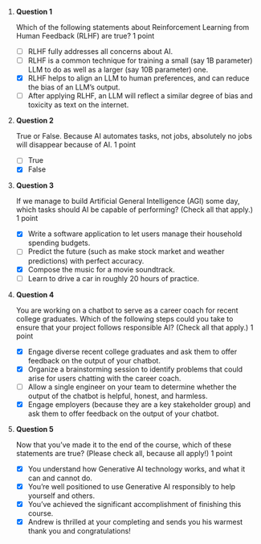 1. **Question 1**

   Which of the following statements about Reinforcement Learning from Human Feedback (RLHF) are true? 
   1 point

   - [ ] RLHF fully addresses all concerns about AI.
   - [ ] RLHF is a common technique for training a small (say 1B parameter) LLM to do as well as a larger (say 10B parameter) one.
   - [x] RLHF helps to align an LLM to human preferences, and can reduce the bias of an LLM’s output.
   - [ ] After applying RLHF, an LLM will reflect a similar degree of bias and toxicity as text on the internet.

2. **Question 2**

   True or False. Because AI automates tasks, not jobs, absolutely no jobs will disappear because of AI. 
   1 point

   - [ ] True
   - [x] False

3. **Question 3**

   If we manage to build Artificial General Intelligence (AGI) some day, which tasks should AI be capable of performing? (Check all that apply.)
   1 point

   - [x] Write a software application to let users manage their household spending budgets.
   - [ ] Predict the future (such as make stock market and weather predictions) with perfect accuracy.
   - [x] Compose the music for a movie soundtrack.
   - [ ] Learn to drive a car in roughly 20 hours of practice.

4. **Question 4**

   You are working on a chatbot to serve as a career coach for recent college graduates. Which of the following steps could you take to ensure that your project follows responsible AI? (Check all that apply.)
   1 point

   - [x] Engage diverse recent college graduates and ask them to offer feedback on the output of your chatbot.
   - [x] Organize a brainstorming session to identify problems that could arise for users chatting with the career coach.
   - [ ] Allow a single engineer on your team to determine whether the output of the chatbot is helpful, honest, and harmless.
   - [x] Engage employers (because they are a key stakeholder group) and ask them to offer feedback on the output of your chatbot.

5. **Question 5**

   Now that you’ve made it to the end of the course, which of these statements are true? (Please check all, because all apply!) 
   1 point

   - [x] You understand how Generative AI technology works, and what it can and cannot do.
   - [x] You’re well positioned to use Generative AI responsibly to help yourself and others.
   - [x] You’ve achieved the significant accomplishment of finishing this course.
   - [x] Andrew is thrilled at your completing and sends you his warmest thank you and congratulations!
